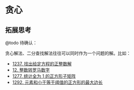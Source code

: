 # 贪心

## 拓展思考

@todo 待确认：

贪心解法、二分查找解法往往可以同时作为一个问题的解。比如：

- [1237. 找出给定方程的正整数解](https://leetcode-cn.com/problems/find-positive-integer-solution-for-a-given-equation/)
- [12. 整数转罗马数字](https://leetcode-cn.com/problems/integer-to-roman/)
- [1277. 统计全为 1 的正方形子矩阵](https://leetcode-cn.com/problems/count-square-submatrices-with-all-ones/)
- [1292. 元素和小于等于阈值的正方形的最大边长](https://leetcode-cn.com/problems/maximum-side-length-of-a-square-with-sum-less-than-or-equal-to-threshold/)

